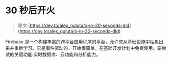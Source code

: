 # 30 秒后开火

> 原文:[https://dev.to/alex_guluta/x-in-30-seconds-dld](https://dev.to/alex_guluta/x-in-30-seconds-dld)

Firebase 是一个构建丰富的跨平台应用程序的平台，允许您从基础设施中抽象出来并重新学习。它是事件驱动的。开始很简单。在基础开发计划中免费使用。要尝试的关键功能:实时数据库、云功能和分析能力。